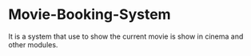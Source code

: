 # Movie-Booking-System
It is a system that use to show the current movie is show in cinema and other modules.
